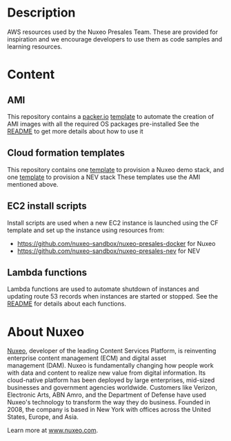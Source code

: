 # Description
AWS resources used by the Nuxeo Presales Team.
These are provided for inspiration and we encourage developers to use them as code samples and learning resources.

# Content
## AMI
This repository contains a [packer.io](https://www.packer.io/) [template](https://github.com/nuxeo/presales-vmdemo/tree/master/AMI-builder) to automate the creation of AMI images with all the required OS packages pre-installed
See the  [README](https://github.com/nuxeo/presales-vmdemo/tree/master/AMI-builder) to get more details about how to use it

## Cloud formation templates
This repository contains one [template](https://github.com/nuxeo/presales-vmdemo/blob/master/AWS-CF-templates/Nuxeo.template) to provision a Nuxeo demo stack, and one [template](https://github.com/nuxeo/presales-vmdemo/blob/master/AWS-CF-templates/NEV.template) to provision a NEV stack
These templates use the AMI mentioned above. 

## EC2 install scripts
Install scripts are used when a new EC2 instance is launched using the CF template and set up the instance using resources from:
- https://github.com/nuxeo-sandbox/nuxeo-presales-docker for Nuxeo
- https://github.com/nuxeo-sandbox/nuxeo-presales-nev for NEV

## Lambda functions
Lambda functions are used to automate shutdown of instances and updating route 53 records when instances are started or stopped.
See the [README](https://github.com/nuxeo/presales-vmdemo/tree/master/Lambda) for details about each functions.

# About Nuxeo
[Nuxeo](www.nuxeo.com), developer of the leading Content Services Platform, is reinventing enterprise content management (ECM) and digital asset management (DAM). Nuxeo is fundamentally changing how people work with data and content to realize new value from digital information. Its cloud-native platform has been deployed by large enterprises, mid-sized businesses and government agencies worldwide. Customers like Verizon, Electronic Arts, ABN Amro, and the Department of Defense have used Nuxeo's technology to transform the way they do business. Founded in 2008, the company is based in New York with offices across the United States, Europe, and Asia.

Learn more at www.nuxeo.com.
